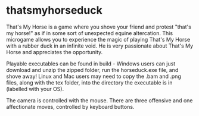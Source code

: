 # thatsmyhorseduck
That's My Horse is a game where you shove your friend and protest "that's my horse!" as if in some sort of unexpected equine altercation. This microgame allows you to experience the magic of playing That's My Horse with a rubber duck in an infinite void. He is very passionate about That's My Horse and appreciates the opportunity.

Playable executables can be found in build - Windows users can just download and unzip the zipped folder, run the horseduck.exe file, and shove away! Linux and Mac users may need to copy the .bam and .png files, along with the tex folder, into the directory the executable is in (labelled with your OS). 

The camera is controlled with the mouse. There are three offensive and one affectionate moves, controlled by keyboard buttons.
